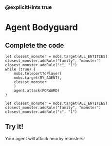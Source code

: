 ### @explicitHints true

# Agent Bodyguard

## Complete the code

```blocks
let closest_monster = mobs.target(ALL_ENTITIES)
closest_monster.addRule("family", "monster")
closest_monster.addRule("c", "1")
while (true) {
    mobs.teleportToPlayer(
    mobs.target(MY_AGENT),
    closest_monster
    )
    agent.attack(FORWARD)
}
```

```template
let closest_monster = mobs.target(ALL_ENTITIES)
closest_monster.addRule("family", "monster")
closest_monster.addRule("c", "1")
```

## Try it!

Your agent will attack nearby monsters!